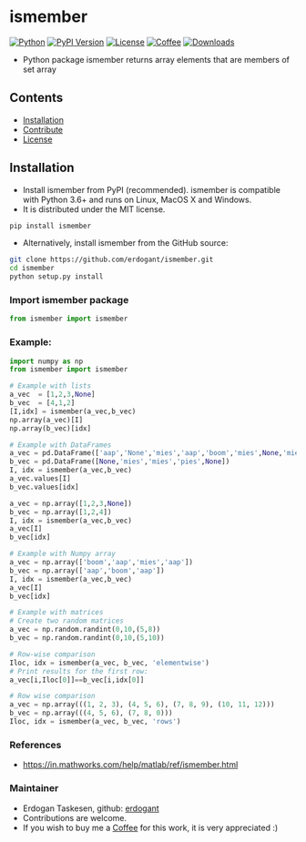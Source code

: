 # ismember

[![Python](https://img.shields.io/pypi/pyversions/ismember)](https://img.shields.io/pypi/pyversions/ismember)
[![PyPI Version](https://img.shields.io/pypi/v/ismember)](https://pypi.org/project/ismember/)
[![License](https://img.shields.io/badge/license-MIT-green.svg)](https://github.com/erdogant/ismember/blob/master/LICENSE)
[![Coffee](https://img.shields.io/badge/coffee-black-grey.svg)](https://erdogant.github.io/donate/?currency=USD&amount=5)
[![Downloads](https://pepy.tech/badge/ismember)](https://pepy.tech/project/ismember)


* Python package ismember returns array elements that are members of set array

## Contents
- [Installation](#-installation)
- [Contribute](#-contribute)
- [License](#-copyright)

## Installation
* Install ismember from PyPI (recommended). ismember is compatible with Python 3.6+ and runs on Linux, MacOS X and Windows. 
* It is distributed under the MIT license.


```bash
pip install ismember
```

* Alternatively, install ismember from the GitHub source:
```bash
git clone https://github.com/erdogant/ismember.git
cd ismember
python setup.py install
```  

### Import ismember package
```python
from ismember import ismember
```

### Example:
```python
import numpy as np
from ismember import ismember

# Example with lists
a_vec  = [1,2,3,None]
b_vec  = [4,1,2]
[I,idx] = ismember(a_vec,b_vec)
np.array(a_vec)[I]
np.array(b_vec)[idx]

# Example with DataFrames
a_vec = pd.DataFrame(['aap','None','mies','aap','boom','mies',None,'mies','mies','pies',None])
b_vec = pd.DataFrame([None,'mies','mies','pies',None])
I, idx = ismember(a_vec,b_vec)
a_vec.values[I]
b_vec.values[idx]

a_vec = np.array([1,2,3,None])
b_vec = np.array([1,2,4])
I, idx = ismember(a_vec,b_vec)
a_vec[I]
b_vec[idx]

# Example with Numpy array
a_vec = np.array(['boom','aap','mies','aap'])
b_vec = np.array(['aap','boom','aap'])
I, idx = ismember(a_vec,b_vec)
a_vec[I]
b_vec[idx]

# Example with matrices
# Create two random matrices
a_vec = np.random.randint(0,10,(5,8))
b_vec = np.random.randint(0,10,(5,10))

# Row-wise comparison
Iloc, idx = ismember(a_vec, b_vec, 'elementwise')
# Print results for the first row:
a_vec[i,Iloc[0]]==b_vec[i,idx[0]]

# Row wise comparison
a_vec = np.array(((1, 2, 3), (4, 5, 6), (7, 8, 9), (10, 11, 12)))
b_vec = np.array(((4, 5, 6), (7, 8, 0)))
Iloc, idx = ismember(a_vec, b_vec, 'rows')

```

### References
* https://in.mathworks.com/help/matlab/ref/ismember.html

### Maintainer
* Erdogan Taskesen, github: [erdogant](https://github.com/erdogant)
* Contributions are welcome.
* If you wish to buy me a <a href="https://erdogant.github.io/donate/?currency=USD&amount=5">Coffee</a> for this work, it is very appreciated :)
